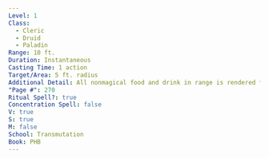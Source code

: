 ```yaml
---
Level: 1
Class:
  - Cleric
  - Druid
  - Paladin
Range: 10 ft.
Duration: Instantaneous
Casting Time: 1 action
Target/Area: 5 ft. radius
Additional Detail: All nonmagical food and drink in range is rendered free of poison and disease.
"Page #": 270
Ritual Spell?: true
Concentration Spell: false
V: true
S: true
M: false
School: Transmutation
Book: PHB
---
```

